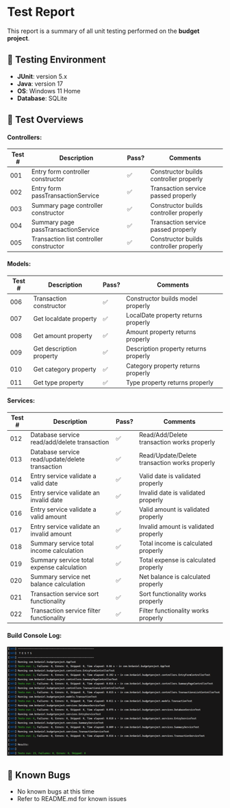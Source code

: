 # Test Report

This report is a summary of all unit testing performed on the **budget project**.

## 🔬 Testing Environment

* **JUnit**: version 5.x
* **Java**: version 17
* **OS**: Windows 11 Home
* **Database**: SQLite

## 📰 Test Overviews

#### Controllers:
| Test # | Description                             | Pass? | Comments                               |
|--------|-----------------------------------------|-------|----------------------------------------|
| 001    | Entry form controller constructor       | ✅     | Constructor builds controller properly |
| 002    | Entry form passTransactionService       | ✅     | Transaction service passed properly    |
| 003    | Summary page controller constructor     | ✅     | Constructor builds controller properly |
| 004    | Summary page passTransactionService     | ✅     | Transaction service passed properly    |
| 005    | Transaction list controller constructor | ✅     | Constructor builds controller properly |

#### Models:
| Test # | Description              | Pass? | Comments                              |
|--------|--------------------------|-------|---------------------------------------|
| 006    | Transaction constructor  | ✅     | Constructor builds model properly     |
| 007    | Get localdate property   | ✅     | LocalDate property returns properly   |
| 008    | Get amount property      | ✅     | Amount property returns properly      |
| 009    | Get description property | ✅     | Description property returns properly |
| 010    | Get category property    | ✅     | Category property returns properly    |
| 011    | Get type property        | ✅     | Type property returns properly        |

#### Services:
| Test # | Description                                     | Pass? | Comments                                      |
|--------|-------------------------------------------------|-------|-----------------------------------------------|
| 012    | Database service read/add/delete transaction    | ✅     | Read/Add/Delete transaction works properly    |
| 013    | Database service read/update/delete transaction | ✅     | Read/Update/Delete transaction works properly |
| 014    | Entry service validate a valid date             | ✅     | Valid date is validated properly              |
| 015    | Entry service validate an invalid date          | ✅     | Invalid date is validated properly            |
| 016    | Entry service validate a valid amount           | ✅     | Valid amount is validated properly            |
| 017    | Entry service validate an invalid amount        | ✅     | Invalid amount is validated properly          |
| 018    | Summary service total income calculation        | ✅     | Total income is calculated properly           |
| 019    | Summary service total expense calculation       | ✅     | Total expense is calculated properly          |
| 020    | Summary service net balance calculation         | ✅     | Net balance is calculated properly            |
| 021    | Transaction service sort functionality          | ✅     | Sort functionality works properly             |
| 022    | Transaction service filter functionality        | ✅     | Filter functionality works properly           |

#### Build Console Log:
![Testing Log](assets/test_log.png)

## 🐛 Known Bugs
* No known bugs at this time
* Refer to README.md for known issues